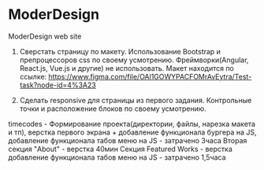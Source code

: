 # ModerDesign
ModerDesign web site
1. Сверстать страницу по макету. 
Использование Bootstrap и препроцессоров css по своему усмотрению.
Фреймворки(Angular, React.js, Vue.js и другие) не использовать. 
Макет находится по ссылке: https://www.figma.com/file/OAl1GOWYPACFOMrAvEytra/Test-task?node-id=4%3A23

2. Сделать responsive для страницы из первого задания. Контрольные точки и расположение блоков по своему усмотрению. 

timecodes - Формирование проекта(директории, файлы, нарезка макета и тп), 
            верстка первого экрана + добавление функционала бургера на JS,
            добавление функционала табов меню на JS - затрачено 3часа 
        Вторая секция "About" - верстка 40мин
        Секция Featured Works - верстка добавление функционала табов меню на JS - затрачено 
        1,5часа 
